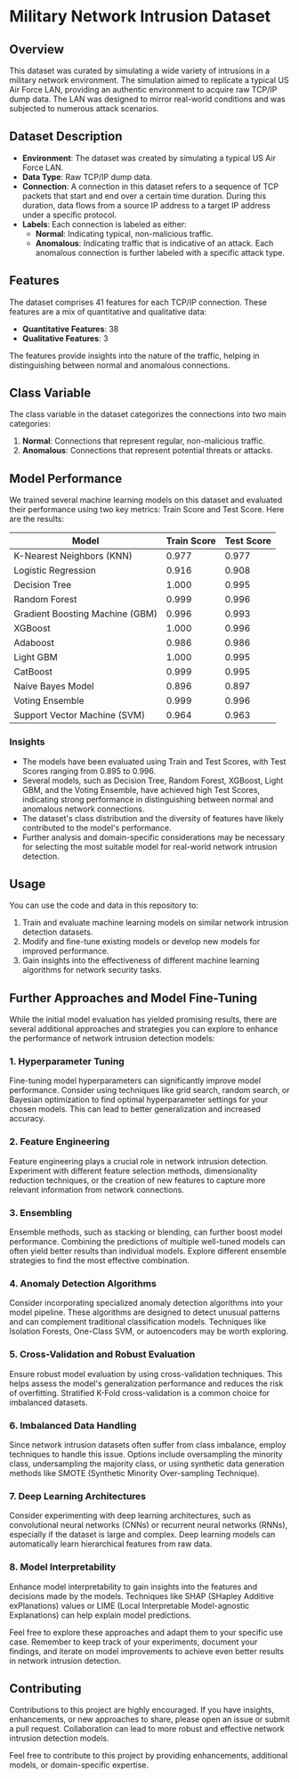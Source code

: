 # Military Network Intrusion Dataset

## Overview
This dataset was curated by simulating a wide variety of intrusions in a military network environment. The simulation aimed to replicate a typical US Air Force LAN, providing an authentic environment to acquire raw TCP/IP dump data. The LAN was designed to mirror real-world conditions and was subjected to numerous attack scenarios.

## Dataset Description
- **Environment**: The dataset was created by simulating a typical US Air Force LAN.
- **Data Type**: Raw TCP/IP dump data.
- **Connection**: A connection in this dataset refers to a sequence of TCP packets that start and end over a certain time duration. During this duration, data flows from a source IP address to a target IP address under a specific protocol.
- **Labels**: Each connection is labeled as either:
  - **Normal**: Indicating typical, non-malicious traffic.
  - **Anomalous**: Indicating traffic that is indicative of an attack. Each anomalous connection is further labeled with a specific attack type.

## Features
The dataset comprises 41 features for each TCP/IP connection. These features are a mix of quantitative and qualitative data:
- **Quantitative Features**: 38
- **Qualitative Features**: 3

The features provide insights into the nature of the traffic, helping in distinguishing between normal and anomalous connections.

## Class Variable
The class variable in the dataset categorizes the connections into two main categories:
1. **Normal**: Connections that represent regular, non-malicious traffic.
2. **Anomalous**: Connections that represent potential threats or attacks.



## Model Performance

We trained several machine learning models on this dataset and evaluated their performance using two key metrics: Train Score and Test Score. Here are the results:

| Model               | Train Score | Test Score |
|---------------------|-------------|------------|
| K-Nearest Neighbors (KNN)           | 0.977       | 0.977      |
| Logistic Regression                | 0.916       | 0.908      |
| Decision Tree                      | 1.000       | 0.995      |
| Random Forest                      | 0.999       | 0.996      |
| Gradient Boosting Machine (GBM)    | 0.996       | 0.993      |
| XGBoost                            | 1.000       | 0.996      |
| Adaboost                           | 0.986       | 0.986      |
| Light GBM                          | 1.000       | 0.995      |
| CatBoost                           | 0.999       | 0.995      |
| Naive Bayes Model                  | 0.896       | 0.897      |
| Voting Ensemble                    | 0.999       | 0.996      |
| Support Vector Machine (SVM)       | 0.964       | 0.963      |

### Insights

- The models have been evaluated using Train and Test Scores, with Test Scores ranging from 0.895 to 0.996.
- Several models, such as Decision Tree, Random Forest, XGBoost, Light GBM, and the Voting Ensemble, have achieved high Test Scores, indicating strong performance in distinguishing between normal and anomalous network connections.
- The dataset's class distribution and the diversity of features have likely contributed to the model's performance.
- Further analysis and domain-specific considerations may be necessary for selecting the most suitable model for real-world network intrusion detection.

## Usage

You can use the code and data in this repository to:

1. Train and evaluate machine learning models on similar network intrusion detection datasets.
2. Modify and fine-tune existing models or develop new models for improved performance.
3. Gain insights into the effectiveness of different machine learning algorithms for network security tasks.



## Further Approaches and Model Fine-Tuning

While the initial model evaluation has yielded promising results, there are several additional approaches and strategies you can explore to enhance the performance of network intrusion detection models:

### 1. Hyperparameter Tuning

Fine-tuning model hyperparameters can significantly improve model performance. Consider using techniques like grid search, random search, or Bayesian optimization to find optimal hyperparameter settings for your chosen models. This can lead to better generalization and increased accuracy.

### 2. Feature Engineering

Feature engineering plays a crucial role in network intrusion detection. Experiment with different feature selection methods, dimensionality reduction techniques, or the creation of new features to capture more relevant information from network connections.

### 3. Ensembling

Ensemble methods, such as stacking or blending, can further boost model performance. Combining the predictions of multiple well-tuned models can often yield better results than individual models. Explore different ensemble strategies to find the most effective combination.

### 4. Anomaly Detection Algorithms

Consider incorporating specialized anomaly detection algorithms into your model pipeline. These algorithms are designed to detect unusual patterns and can complement traditional classification models. Techniques like Isolation Forests, One-Class SVM, or autoencoders may be worth exploring.

### 5. Cross-Validation and Robust Evaluation

Ensure robust model evaluation by using cross-validation techniques. This helps assess the model's generalization performance and reduces the risk of overfitting. Stratified K-Fold cross-validation is a common choice for imbalanced datasets.

### 6. Imbalanced Data Handling

Since network intrusion datasets often suffer from class imbalance, employ techniques to handle this issue. Options include oversampling the minority class, undersampling the majority class, or using synthetic data generation methods like SMOTE (Synthetic Minority Over-sampling Technique).

### 7. Deep Learning Architectures

Consider experimenting with deep learning architectures, such as convolutional neural networks (CNNs) or recurrent neural networks (RNNs), especially if the dataset is large and complex. Deep learning models can automatically learn hierarchical features from raw data.

### 8. Model Interpretability

Enhance model interpretability to gain insights into the features and decisions made by the models. Techniques like SHAP (SHapley Additive exPlanations) values or LIME (Local Interpretable Model-agnostic Explanations) can help explain model predictions.

Feel free to explore these approaches and adapt them to your specific use case. Remember to keep track of your experiments, document your findings, and iterate on model improvements to achieve even better results in network intrusion detection.

## Contributing

Contributions to this project are highly encouraged. If you have insights, enhancements, or new approaches to share, please open an issue or submit a pull request. Collaboration can lead to more robust and effective network intrusion detection models.

Feel free to contribute to this project by providing enhancements, additional models, or domain-specific expertise.



